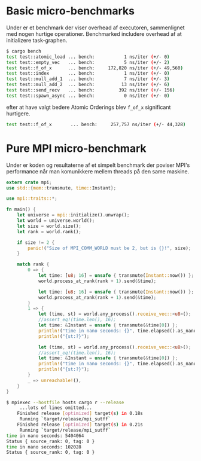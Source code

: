 # Basic micro-benchmarks
Under er et benchmark der viser overhead af executoren, sammenlignet med nogen hurtige operationer.
Benchmarked includere overhead af at initializere task-graphen.
```sh
$ cargo bench
test test::atomic_load ... bench:           1 ns/iter (+/- 0)
test test::empty_vec   ... bench:           5 ns/iter (+/- 2)
test test::f_of_x      ... bench:     172,820 ns/iter (+/- 49,560)
test test::index       ... bench:           1 ns/iter (+/- 0)
test test::mull_add_1  ... bench:           7 ns/iter (+/- 3)
test test::mull_add_2  ... bench:          13 ns/iter (+/- 6)
test test::send_recv   ... bench:         392 ns/iter (+/- 156)
test test::spawn_async ... bench:           0 ns/iter (+/- 0)
```

efter at have valgt bedere Atomic Orderings blev `f_of_x` significant hurtigere.
```sh
test test::f_of_x       ... bench:     257,757 ns/iter (+/- 44,328)
```

# Pure MPI micro-benchmark
Under er koden og resultaterne af et simpelt benchmark der poviser MPI's performance når man komunikkere mellem threads på den same maskine.

```rust
extern crate mpi;
use std::{mem::transmute, time::Instant};

use mpi::traits::*;

fn main() {
    let universe = mpi::initialize().unwrap();
    let world = universe.world();
    let size = world.size();
    let rank = world.rank();

    if size != 2 {
        panic!("Size of MPI_COMM_WORLD must be 2, but is {}!", size);
    }

    match rank {
        0 => {
            let time: [u8; 16] = unsafe { transmute(Instant::now()) };
            world.process_at_rank(rank + 1).send(&time);

            let time: [u8; 16] = unsafe { transmute(Instant::now()) };
            world.process_at_rank(rank + 1).send(&time);
        }
        1 => {
            let (time, st) = world.any_process().receive_vec::<u8>();
            //assert_eq!(time.len(), 16);
            let time: &Instant = unsafe { transmute(&time[0]) };
            println!("time in nano seconds: {}", time.elapsed().as_nanos());
            println!("{st:?}");

            let (time, st) = world.any_process().receive_vec::<u8>();
            //assert_eq!(time.len(), 16);
            let time: &Instant = unsafe { transmute(&time[0]) };
            println!("time in nano seconds: {}", time.elapsed().as_nanos());
            println!("{st:?}");
        }
        _ => unreachable!(),
    }
}
```

```sh
$ mpiexec --hostfile hosts cargo r --release
     ...lots of lines omitted...
    Finished release [optimized] target(s) in 0.18s
     Running `target/release/mpi_sutff`
    Finished release [optimized] target(s) in 0.21s
     Running `target/release/mpi_sutff`
time in nano seconds: 5404064
Status { source_rank: 0, tag: 0 }
time in nano seconds: 102028
Status { source_rank: 0, tag: 0 }
```